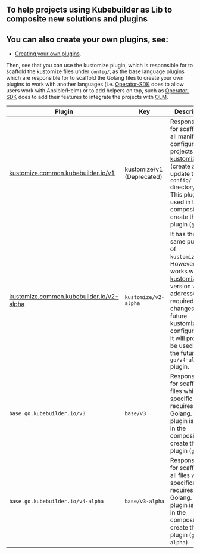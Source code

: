 ## To help projects using Kubebuilder as Lib to composite new solutions and plugins

<aside class="note">

<h1>You can also create your own plugins, see:</h1>

- [Creating your own plugins][create-plugins].

</aside>

Then, see that you can use the kustomize plugin, which is responsible for to scaffold the kustomize files under `config/`, as
the base language plugins which are responsible for to scaffold the Golang files to create your own plugins to work with
another languages (i.e. [Operator-SDK][sdk] does to allow users work with Ansible/Helm) or to add
helpers on top, such as [Operator-SDK][sdk] does to add their features to integrate the projects with [OLM][olm].

| Plugin                                                                             | Key                         | Description                                                                                                                                                                                                                                  |
| ---------------------------------------------------------------------------------- |-----------------------------| -------------------------------------------------------------------------------------------------------------------------------------------------------------------------------------------------------------------------------------------- |
| [kustomize.common.kubebuilder.io/v1](https://github.com/kubernetes-sigs/kubebuilder/pull/3235/kustomize-v1.md) | kustomize/v1 (Deprecated) | Responsible for scaffolding all manifests to configure projects with [kustomize(v3)][kustomize]. (create and update the `config/` directory). This plugin is used in the composition to create the plugin (`go/v3`). |
| [kustomize.common.kubebuilder.io/v2-alpha](kustomize-v2-alpha.md)                  | `kustomize/v2-alpha`        | It has the same purpose of `kustomize/v1`. However, it works with [kustomize][kustomize] version `v4` and addresses the required changes for future kustomize configurations. It will probably be used with the future `go/v4-alpha` plugin. |
| `base.go.kubebuilder.io/v3`                                                        | `base/v3`                   | Responsible for scaffold all files which specific requires Golang. This plugin is used in the composition to create the plugin (`go/v3`)                                                                                                     |
| `base.go.kubebuilder.io/v4-alpha`                                 | `base/v3-alpha`             | Responsible for scaffolding all files which specifically requires Golang. This plugin is used in the composition to create the plugin (`go/v4-alpha`)                                                                                     |

[create-plugins]: creating-plugins.md
[kubebuilder-declarative-pattern]: https://github.com/kubernetes-sigs/kubebuilder-declarative-pattern
[kustomize]: https://kustomize.io/
[sdk]: https://github.com/operator-framework/operator-sdk
[olm]: https://olm.operatorframework.io/

